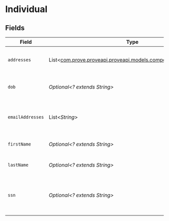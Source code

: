 # Individual


## Fields

| Field                                                                                                       | Type                                                                                                        | Required                                                                                                    | Description                                                                                                 | Example                                                                                                     |
| ----------------------------------------------------------------------------------------------------------- | ----------------------------------------------------------------------------------------------------------- | ----------------------------------------------------------------------------------------------------------- | ----------------------------------------------------------------------------------------------------------- | ----------------------------------------------------------------------------------------------------------- |
| `addresses`                                                                                                 | List<[com.prove.proveapi.proveapi.models.components.AddressEntry](../../models/components/AddressEntry.md)> | :heavy_minus_sign:                                                                                          | Addresses that belong to the individual.                                                                    |                                                                                                             |
| `dob`                                                                                                       | *Optional<? extends String>*                                                                                | :heavy_minus_sign:                                                                                          | DOB is the date of birth of the individual.                                                                 | 2024-05-02 00:00:00 +0000 UTC                                                                               |
| `emailAddresses`                                                                                            | List<*String*>                                                                                              | :heavy_minus_sign:                                                                                          | Email addresses that belong to the individual.                                                              |                                                                                                             |
| `firstName`                                                                                                 | *Optional<? extends String>*                                                                                | :heavy_minus_sign:                                                                                          | First name of the individual.                                                                               | Tod                                                                                                         |
| `lastName`                                                                                                  | *Optional<? extends String>*                                                                                | :heavy_minus_sign:                                                                                          | Las name of the individual.                                                                                 | Weedall                                                                                                     |
| `ssn`                                                                                                       | *Optional<? extends String>*                                                                                | :heavy_minus_sign:                                                                                          | SSN is the social security number of the individual.                                                        | 265228370                                                                                                   |